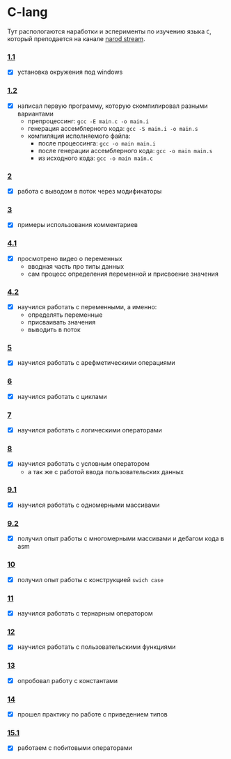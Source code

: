# C-lang

Тут распологаются наработки и эсперименты по изучению языка `C`, который 
преподается на канале [narod stream](https://www.youtube.com/watch?v=nFt3pJ7j8jE&list=PLJTlt64jBcCvN4H91HAK82-3-QwaqnxlF).

### [1.1](https://www.youtube.com/watch?v=nFt3pJ7j8jE)
- [x] установка окружения под windows
### [1.2](https://www.youtube.com/watch?v=2BcaFTol6vA)
- [x] написал первую программу, которую скомпилировал разными вариантами
  - препроцессинг: `gcc -E main.c -o main.i`
  - генерация ассемблерного кода: `gcc -S main.i -o main.s`
  - компиляция исполняемого файла:
    - после процессинга: `gcc -o main main.i`
    - после генерации ассемблерного кода: `gcc -o main main.s`
    - из исходного кода: `gcc -o main main.c`
### [2](https://www.youtube.com/watch?v=NEADyFxA45A)
- [x] работа с выводом в поток через модификаторы
### [3](https://www.youtube.com/watch?v=1dwazLHIE0k)
- [x] примеры использования комментариев
### [4.1](https://www.youtube.com/watch?v=w4HyWyB-QvY)
- [x] просмотрено видео о переменных
  - вводная часть про типы данных
  - сам процесс определения переменной и присвоение значения
### [4.2](https://www.youtube.com/watch?v=cqBGNyt3Ecw)
- [x] научился работать с переменными, а именно:
  - определять переменные
  - присваивать значения
  - выводить в поток
### [5](https://www.youtube.com/watch?v=i84GEE-CvFI)
- [x] научился работать с арефметическими операциями
### [6](https://www.youtube.com/watch?v=sRpS2aq3XSs)
- [x] научился работать с циклами
### [7](https://www.youtube.com/watch?v=YgedAiB9LLM)
- [x] научился работать с логическими операторами
### [8](https://www.youtube.com/watch?v=a6blS08KVHc)
- [x] научился работать с условным оператором
  - а так же с работой ввода пользовательских данных
### [9.1](https://www.youtube.com/watch?v=tyCFv-WR-B8)
- [x] научился работать с одномерными массивами
### [9.2](https://www.youtube.com/watch?v=clfspMcjQug)
- [x] получил опыт работы с многомерными массивами и дебагом кода в asm
### [10](https://www.youtube.com/watch?v=5Nz3ba21xzA)
- [x] получил опыт работы с конструкцией `swich case`
### [11](https://www.youtube.com/watch?v=rs_Jb51WjqE)
- [x] научился работать с тернарным оператором
### [12](https://www.youtube.com/watch?v=sEdlWJDPG4w)
- [x] научился работать с пользовательскими функциями
### [13](https://www.youtube.com/watch?v=8BENjoklTPc)
- [x] опробовал работу с константами
### [14](https://www.youtube.com/watch?v=LeSSQA3C3v0)
- [x] прошел практику по работе с приведением типов
### [15.1](https://www.youtube.com/watch?v=CtpDkCbaeo0)
- [x] работаем с побитовыми операторами
